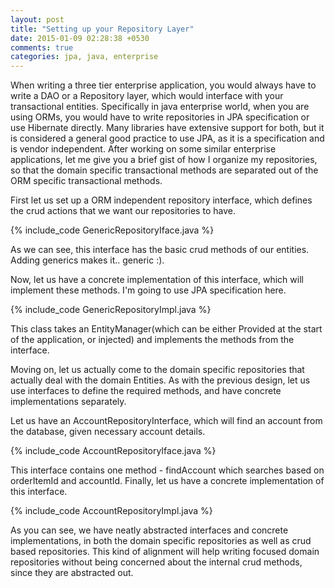 ```yaml
---
layout: post
title: "Setting up your Repository Layer"
date: 2015-01-09 02:28:38 +0530
comments: true
categories: jpa, java, enterprise
---
```

When writing a three tier enterprise application, you would always have to write a DAO or a Repository layer, which would interface with your transactional entities. Specifically in java enterprise world, when you are using ORMs, you would have to write repositories in JPA specification or use Hibernate directly. Many libraries have extensive support for both, but it is considered a general good practice to use JPA, as it is a specification and is vendor independent. After working on some similar enterprise applications, let me give you a brief gist of how I organize my repositories, so that the domain specific transactional methods are separated out of the ORM specific transactional methods. 

First let us set up a ORM independent repository interface, which defines the crud actions that we want our repositories to have.

{% include_code GenericRepositoryIface.java %}

As we can see, this interface has the basic crud methods of our entities. Adding generics makes it.. generic :). 

Now, let us have a concrete implementation of this interface, which will implement these methods. I'm going to use JPA specification here. 

{% include_code GenericRepositoryImpl.java %}

This class takes an EntityManager(which can be either Provided at the start of the application, or injected) and implements the methods from the interface. 

Moving on, let us actually come to the domain specific repositories that actually deal with the domain Entities. As with the previous design, let us use interfaces to define the required methods, and have concrete implementations separately.

Let us have an AccountRepositoryInterface, which will find an account from the database, given necessary account details.

{% include_code AccountRepositoryIface.java %}

This interface contains one method - findAccount which searches based on orderItemId and accountId. Finally, let us have a concrete implementation of 
this interface. 

{% include_code AccountRepositoryImpl.java %}

As you can see, we have neatly abstracted interfaces and concrete implementations, in both the domain specific repositories as well as crud based repositories. This kind of alignment will help writing focused domain repositories without being concerned about the internal crud methods, since they are abstracted out.















